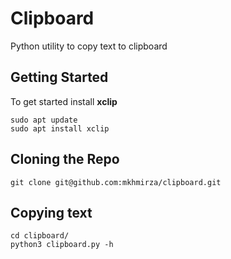 # Clipboard

Python utility to copy text to clipboard 

## Getting Started
To get started install **xclip**
```
sudo apt update
sudo apt install xclip
```

## Cloning the Repo
```
git clone git@github.com:mkhmirza/clipboard.git
```

## Copying text 
```
cd clipboard/
python3 clipboard.py -h 
```



